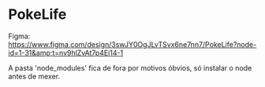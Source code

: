 # PokeLife
Figma: https://www.figma.com/design/3swJY0OgJLvTSvx6ne7nn7/PokeLife?node-id=1-31&amp;t=nv9hlZvAt7p4Ei14-1

A pasta 'node_modules' fica de fora por motivos óbvios, só instalar o node antes de mexer.
